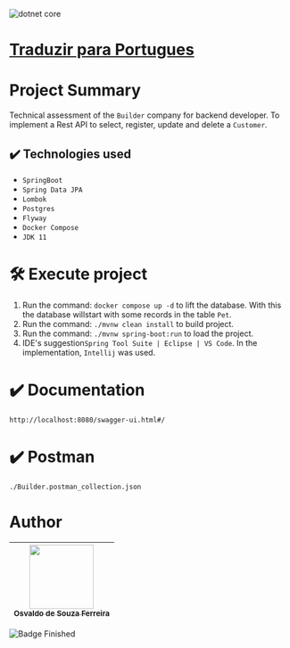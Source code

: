 ![dotnet core](https://github.com/osvaldsoza/ApiFuncional/assets/9426175/d88bdc8e-7cc1-4bd3-bb81-d6e80e7a0c74)

# [Traduzir para Portugues](https://github.com/osvaldsoza/builder-api/blob/main/README-pt.md)

# Project Summary
Technical assessment of the ``Builder`` company for backend developer.
To implement a Rest API to select, register, update and delete a ``Customer``.

## ✔️ Technologies used
* ``SpringBoot``
* ``Spring Data JPA``
* ``Lombok``
* ``Postgres``
* ``Flyway``
* ``Docker Compose``
* ``JDK 11``

# 🛠️ Execute project
1. Run the command: ``docker compose up -d`` to lift the database. With this the database willstart with some records in the table ``Pet``.
1. Run the command: ``./mvnw clean install`` to build project.
1. Run the command: ``./mvnw spring-boot:run`` to load the project.
1. IDE's suggestion``Spring Tool Suite | Eclipse | VS Code``. In the implementation, ``Intellij`` was used.

# ✔️ Documentation
``http://localhost:8080/swagger-ui.html#/``

# ✔️ Postman
``./Builder.postman_collection.json``

# Author

| [<img loading="lazy" src="https://github.com/osvaldsoza/ApiFuncional/assets/9426175/cba31f2b-3b5d-4a6d-ab6d-39583efe752b" width=115><br><sub>Osvaldo de Souza Ferreira</sub>](https://github.com/camilafernanda) 
| :---:

![Badge Finished](http://img.shields.io/static/v1?label=STATUS&message=FINISHED&color=GREEN&style=for-the-badge)

